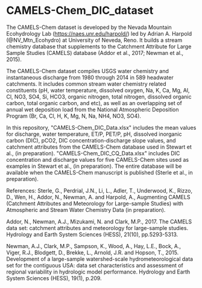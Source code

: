 # CAMELS-Chem_DIC_dataset

The CAMELS-Chem dataset is developed by the Nevada Mountain Ecohydrology Lab (https://naes.unr.edu/harpold/) led by Adrian A. Harpold (@NV_Mtn_Ecohydro) at University of Neveda, Reno. It builds a stream chemistry database that supplements to the Catchment Attribute for Large Sample Studies (CAMELS) database (Addor et al., 2017; Newman et al., 2015).

The CAMELS-Chem dataset compiles USGS water chemistry and instantaneous discharge from 1980 through 2014 in 589 headwater catchments. It includes common stream water chemistry related constituents (pH, water temperature, dissolved oxygen, Na, K, Ca, Mg, Al, Cl, NO3, SO4, Si, HCO3, organic nitrogen, total nitrogen, dissolved organic carbon, total organic carbon, and etc), as well as an overlapping set of annual wet deposition load from the National Atmospheric Deposition Program (Br, Ca, Cl, H, K, Mg, N, Na, NH4, NO3, SO4).

In this repository, "CAMELS-Chem_DIC_Data.xlsx" includes the mean values for discharge, water temperature, ET/P, PET/P, pH, dissolved inorganic carbon (DIC), pCO2, DIC concentration-discharge slope values, and catchment attributes from the CAMELS-Chem database used in Stewart et al., (in preparation). "CAMELS-Chem_DIC_CQ_Data.xlsx" includes DIC concentration and discharge values for five CAMELS-Chem sites used as examples in Stewart et al., (in preparation). The entire database will be available when the CAMELS-Chem manuscript is published (Sterle et al., in preparation).

References: Sterle, G., Perdrial, J.N., Li, L., Adler, T., Underwood, K., Rizzo, D., Wen, H., Addor, N., Newman, A. and Harpold, A., Augmenting CAMELS (Catchment Attributes and Meteorology for Large-sample Studies) with Atmospheric and Stream Water Chemistry Data (in preparation).

Addor, N., Newman, A.J., Mizukami, N. and Clark, M.P., 2017. The CAMELS data set: catchment attributes and meteorology for large-sample studies. Hydrology and Earth System Sciences (HESS), 21(10), pp.5293-5313.

Newman, A.J., Clark, M.P., Sampson, K., Wood, A., Hay, L.E., Bock, A., Viger, R.J., Blodgett, D., Brekke, L., Arnold, J.R. and Hopson, T., 2015. Development of a large-sample watershed-scale hydrometeorological data set for the contiguous USA: data set characteristics and assessment of regional variability in hydrologic model performance. Hydrology and Earth System Sciences (HESS), 19(1), p.209.
